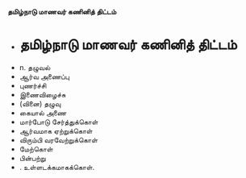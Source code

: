 **தமிழ்நாடு மாணவர் கணினித் திட்டம்**
- # தமிழ்நாடு மாணவர் கணினித் திட்டம்
- n. தழுவல்
- ஆர்வ அணைப்பு
- புணர்ச்சி
- இணைவிழைச்சு
- (வினை) தழுவு
- கையால் அணை
- மார்போடு சேர்த்துக்கொள்
- ஆர்வமாக ஏற்றுக்கொள்
- விரும்பி வரவேற்றுக்கொள்
- மேற்கொள்
- பின்பற்று
- . உள்ளடக்கமாகக்கொள்.


